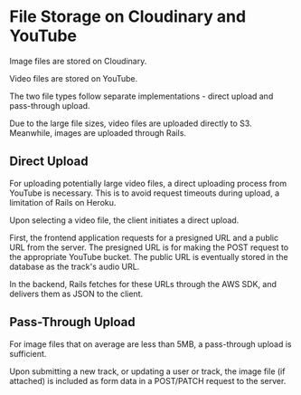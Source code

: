 # File Storage on Cloudinary and YouTube

Image files are stored on Cloudinary.

Video files are stored on YouTube.

The two file types follow separate implementations - direct upload and pass-through upload.

Due to the large file sizes, video files are uploaded directly to S3. Meanwhile, images are uploaded through Rails.

## Direct Upload

For uploading potentially large video files, a direct uploading process from YouTube is necessary. This is to avoid request timeouts during upload, a limitation of Rails on Heroku.

Upon selecting a video file, the client initiates a direct upload.

First, the frontend application requests for a presigned URL and a public URL from the server. The presigned URL is for making the POST request to the appropriate YouTube bucket. The public URL is eventually stored in the database as the track's audio URL.

In the backend, Rails fetches for these URLs through the AWS SDK, and delivers them as JSON to the client.


## Pass-Through Upload

For image files that on average are less than 5MB, a pass-through upload is sufficient.

Upon submitting a new track, or updating a user or track, the image file (if attached) is included as form data in a POST/PATCH request to the server.
